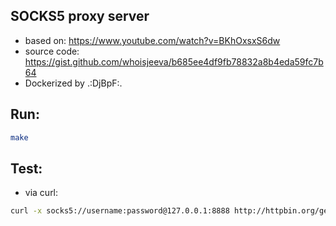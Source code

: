 ## SOCKS5 proxy server

- based on: https://www.youtube.com/watch?v=BKhOxsxS6dw
- source code: https://gist.github.com/whoisjeeva/b685ee4df9fb78832a8b4eda59fc7b64
- Dockerized by .:DjBpF:.


## Run:
```bash
make
```

## Test:
- via curl:
```bash
curl -x socks5://username:password@127.0.0.1:8888 http://httpbin.org/get
```
